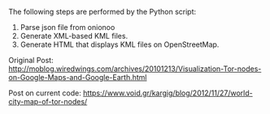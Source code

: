 The following steps are performed by the Python script:

1. Parse json file from onionoo
2. Generate XML-based KML files.
3. Generate HTML that displays KML files on OpenStreetMap.

Original Post:
http://moblog.wiredwings.com/archives/20101213/Visualization-Tor-nodes-on-Google-Maps-and-Google-Earth.html

Post on current code:
https://www.void.gr/kargig/blog/2012/11/27/world-city-map-of-tor-nodes/
